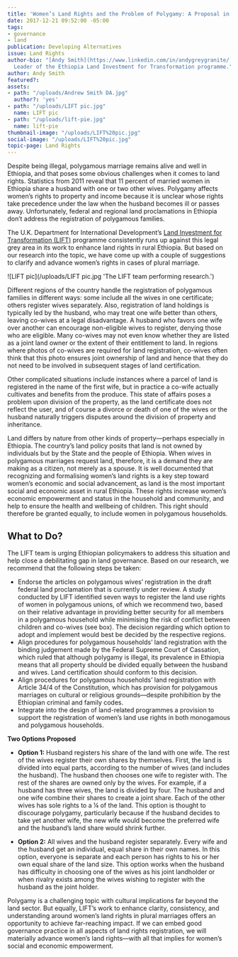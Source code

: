 ```yaml
---
title: 'Women’s Land Rights and the Problem of Polygamy: A Proposal in Ethiopia'
date: 2017-12-21 09:52:00 -05:00
tags:
- governance
- land
publication: Developing Alternatives
issue: Land Rights
author-bio: "[Andy Smith](https://www.linkedin.com/in/andygreygranite/) is DAI’s Team
  Leader of the Ethiopia Land Investment for Transformation programme."
author: Andy Smith
featured?: 
assets:
- path: "/uploads/Andrew Smith DA.jpg"
  author?: 'yes'
- path: "/uploads/LIFT pic.jpg"
  name: LIFT pic
- path: "/uploads/lift-pie.jpg"
  name: lift-pie
thumbnail-image: "/uploads/LIFT%20pic.jpg"
social-image: "/uploads/LIFT%20pic.jpg"
topic-page: Land Rights
---
```


Despite being illegal, polygamous marriage remains alive and well in Ethiopia, and that poses some obvious challenges when it comes to land rights. Statistics from 2011 reveal that 11 percent of married women in Ethiopia share a husband with one or two other wives. Polygamy affects women’s rights to property and income because it is unclear whose rights take precedence under the law when the husband becomes ill or passes away. Unfortunately, federal and regional land proclamations in Ethiopia don’t address the registration of polygamous families.




The U.K. Department for International Development’s [Land Investment for Transformation (LIFT)](https://www.dai.com/our-work/projects/ethiopia-land-investment-transformation-lift) programme consistently runs up against this legal grey area in its work to enhance land rights in rural Ethiopia. But based on our research into the topic, we have come up with a couple of suggestions to clarify and advance women’s rights in cases of plural marriage.

![LIFT pic](/uploads/LIFT pic.jpg 'The LIFT team performing research.') 

Different regions of the country handle the registration of polygamous families in different ways: some include all the wives in one certificate; others register wives separately. Also, registration of land holdings is typically led by the husband, who may treat one wife better than others, leaving co-wives at a legal disadvantage. A husband who favors one wife over another can encourage non-eligible wives to register, denying those who are eligible. Many co-wives may not even know whether they are listed as a joint land owner or the extent of their entitlement to land. In regions where photos of co-wives are required for land registration, co-wives often think that this photo ensures joint ownership of land and hence that they do not need to be involved in subsequent stages of land certification.

Other complicated situations include instances where a parcel of land is registered in the name of the first wife, but in practice a co-wife actually cultivates and benefits from the produce. This state of affairs poses a problem upon division of the property, as the land certificate does not reflect the user, and of course a divorce or death of one of the wives or the husband naturally triggers disputes around the division of property and inheritance.

Land differs by nature from other kinds of property—perhaps especially in Ethiopia. The country’s land policy posits that land is not owned by individuals but by the State and the people of Ethiopia. When wives in polygamous marriages request land, therefore, it is a demand they are making as a citizen, not merely as a spouse. It is well documented that recognizing and formalising women’s land rights is a key step toward women’s economic and social advancement, as land is the most important social and economic asset in rural Ethiopia. These rights increase women’s economic empowerment and status in the household and community, and help to ensure the health and wellbeing of children. This right should therefore be granted equally, to include women in polygamous households.  

<script id="infogram_0_6fdec906-bda6-4fb0-9ab8-eda4cb2aab34" title="LIFT Pie" src="https://e.infogram.com/js/dist/embed.js?Fe6" type="text/javascript"></script>

## What to Do?

The LIFT team is urging Ethiopian policymakers to address this situation and help close a debilitating gap in land governance. Based on our research, we recommend that the following steps be taken:

* Endorse the articles on polygamous wives’ registration in the draft federal land proclamation that is currently under review. A study conducted by LIFT identified seven ways to register the land use rights of women in polygamous unions, of which we recommend two, based on their relative advantage in providing better security for all members in a polygamous household while minimising the risk of conflict between children and co-wives (see box). The decision regarding which option to adopt and implement would best be decided by the respective regions.
* Align procedures for polygamous households’ land registration with the binding judgement made by the Federal Supreme Court of Cassation, which ruled that although polygamy is illegal, its prevalence in Ethiopia means that all property should be divided equally between the husband and wives. Land certification should conform to this decision. 
* Align procedures for polygamous households’ land registration with Article 34/4 of the Constitution, which has provision for polygamous marriages on cultural or religious grounds—despite prohibition by the Ethiopian criminal and family codes.
* Integrate into the design of land-related programmes a provision to support the registration of women’s land use rights in both monogamous and polygamous households.

<aside><p><strong>Two Options Proposed</strong></p>
<ul>
<li>
<p><strong>Option 1:</strong> Husband registers his share of the land with one wife. The rest of the wives register their own shares by themselves. First, the land is divided into equal parts, according to the number of wives (and includes the husband). The husband then chooses one wife to register with. The rest of the shares are owned only by the wives. For example, if a husband has three wives, the land is divided by four. The husband and one wife combine their shares to create a joint share. Each of the other wives has sole rights to a ¼ of the land. This option is thought to discourage polygamy, particularly because if the husband decides to take yet another wife, the new wife would become the preferred wife and the husband’s land share would shrink further.</p>
</li>
<li>
<p><strong>Option 2:</strong> All wives and the husband register separately. Every wife and the husband get an individual, equal share in their own names. In this option, everyone is separate and each person has rights to his or her own equal share of the land size. This option works when the husband has difficulty in choosing one of the wives as his joint landholder or when rivalry exists among the wives wishing to register with the husband as the joint holder.</p>
</li>
</ul>
</aside>

Polygamy is a challenging topic with cultural implications far beyond the land sector. But equally, LIFT’s work to enhance clarity, consistency, and understanding around women’s land rights in plural marriages offers an opportunity to achieve far-reaching impact. If we can embed good governance practice in all aspects of land rights registration, we will materially advance women’s land rights—with all that implies for women’s social and economic empowerment.
